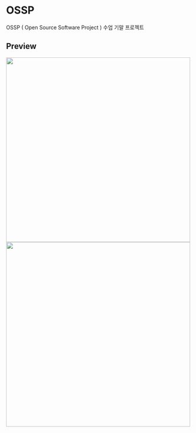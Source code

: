 # OSSP
OSSP ( Open Source Software Project ) 수업 기말 프로젝트

Preview
-------------
<img src="https://user-images.githubusercontent.com/23518342/93724638-e49f1400-fbe3-11ea-8e64-eb9942da3485.PNG" width ="500" height="500"></img>
<img src="https://user-images.githubusercontent.com/23518342/93724504-a6edbb80-fbe2-11ea-9270-dceb466f8250.gif " width="500" height="500"></img>
